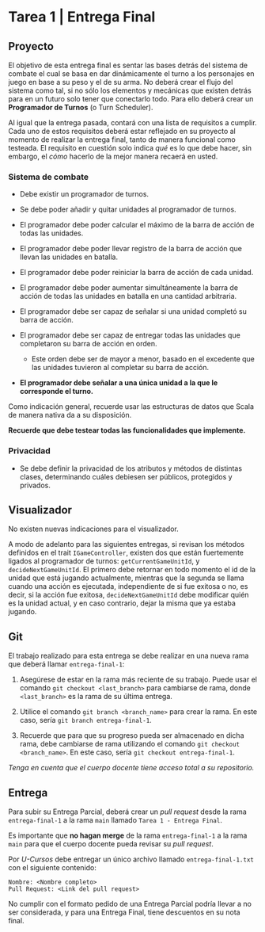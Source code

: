 # Tarea 1 | Entrega Final

## Proyecto

El objetivo de esta entrega final es sentar las bases detrás del sistema de combate el
cual se basa en dar dinámicamente el turno a los personajes en juego en base a su peso y
el de su arma. No deberá crear el flujo del sistema como tal, si no sólo los elementos y
mecánicas que existen detrás para en un futuro solo tener que conectarlo todo. Para ello
deberá crear un **Programador de Turnos** (o Turn Scheduler).

Al igual que la entrega pasada, contará con una lista de requisitos a cumplir. Cada uno de
estos requisitos deberá estar reflejado en su proyecto al momento de realizar la entrega
final, tanto de manera funcional como testeada. El requisito en cuestión solo indica *qué*
es lo que debe hacer, sin embargo, el *cómo* hacerlo de la mejor manera recaerá en usted.

### Sistema de combate

- Debe existir un programador de turnos.

- Se debe poder añadir y quitar unidades al programador de turnos.

- El programador debe poder calcular el máximo de la barra de acción de todas las
  unidades.

- El programador debe poder llevar registro de la barra de acción que llevan las unidades
  en batalla.

- El programador debe poder reiniciar la barra de acción de cada unidad.

- El programador debe poder aumentar simultáneamente la barra de acción de todas las
  unidades en batalla en una cantidad arbitraria.

- El programador debe ser capaz de señalar si una unidad completó su barra de acción.

- El programador debe ser capaz de entregar todas las unidades que completaron su barra de
  acción en orden.
  
  - Este orden debe ser de mayor a menor, basado en el excedente que las unidades tuvieron
    al completar su barra de acción.

- **El programador debe señalar a una única unidad a la que le corresponde el turno.**


Como indicación general, recuerde usar las estructuras de datos que Scala de manera nativa
da a su disposición.

**Recuerde que debe testear todas las funcionalidades que implemente.**

### Privacidad

- Se debe definir la privacidad de los atributos y métodos de distintas clases,
  determinando cuáles debiesen ser públicos, protegidos y privados.
  
## Visualizador

No existen nuevas indicaciones para el visualizador.

A modo de adelanto para las siguientes entregas, si revisan los métodos definidos en el
trait `IGameController`, existen dos que están fuertemente ligados al programador de
turnos: `getCurrentGameUnitId`, y `decideNextGameUnitId`. El primero debe retornar en todo
momento el id de la unidad que está jugando actualmente, mientras que la segunda se llama
cuando una acción es ejecutada, independiente de si fue exitosa o no, es decir, si la
acción fue exitosa, `decideNextGameUnitId` debe modificar quién es la unidad actual, y en
caso contrario, dejar la misma que ya estaba jugando.

## Git

El trabajo realizado para esta entrega se debe realizar en una nueva rama que deberá
llamar ``entrega-final-1``:

1. Asegúrese de estar en la rama más reciente de su trabajo. Puede usar el comando
``git checkout <last_branch>`` para cambiarse de rama, donde `<last_branch>` es la
rama de su última entrega.

2. Utilice el comando ``git branch <branch_name>`` para crear la rama. En este caso, sería
``git branch entrega-final-1``.

3. Recuerde que para que su progreso pueda ser almacenado en dicha rama, debe cambiarse de
rama utilizando el comando ``git checkout <branch_name>``. En este caso, sería
``git checkout entrega-final-1``.

*Tenga en cuenta que el cuerpo docente tiene acceso total a su repositorio.*

## Entrega

Para subir su Entrega Parcial, deberá crear un *pull request* desde la rama
``entrega-final-1`` a la rama ``main`` llamado ``Tarea 1 - Entrega Final``.

Es importante que **no hagan merge** de la rama ``entrega-final-1`` a la rama ``main`` 
para que el cuerpo docente pueda revisar su *pull request*.

Por *U-Cursos* debe entregar un único archivo llamado ``entrega-final-1.txt`` con el
siguiente contenido:

```
Nombre: <Nombre completo>
Pull Request: <Link del pull request>
```

No cumplir con el formato pedido de una Entrega Parcial podría llevar a no ser
considerada, y para una Entrega Final, tiene descuentos en su nota final.

